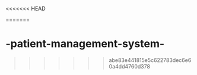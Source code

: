 <<<<<<< HEAD
<!-- README.md -->
=======
# -patient-management-system-
>>>>>>> abe83e441815e5c622783dec6e60a4dd4760d378
